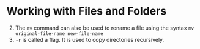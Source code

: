 # Working with Files and Folders

<!--Other parts of this exercise are captured in files_and_folders.png -->
2. The `mv` command can also be used to rename a file using the syntax `mv original-file-name new-file-name`
10. `-r` is called a flag. It is used to copy directories recursively.